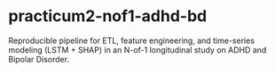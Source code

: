 # practicum2-nof1-adhd-bd
Reproducible pipeline for ETL, feature engineering, and time-series modeling (LSTM + SHAP) in an N-of-1 longitudinal study on ADHD and Bipolar Disorder.
